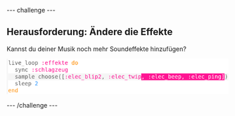 --- challenge ---

## Herausforderung: Ändere die Effekte

Kannst du deiner Musik noch mehr Soundeffekte hinzufügen?

![Screenshot](images/dj-effects-more.png)

--- /challenge ---